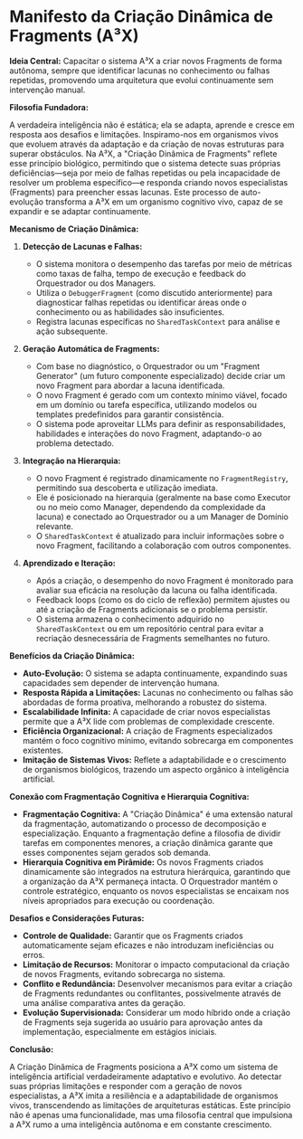 # Manifesto da Criação Dinâmica de Fragments (A³X)

**Ideia Central:** Capacitar o sistema A³X a criar novos Fragments de forma autônoma, sempre que identificar lacunas no conhecimento ou falhas repetidas, promovendo uma arquitetura que evolui continuamente sem intervenção manual.

**Filosofia Fundadora:**

A verdadeira inteligência não é estática; ela se adapta, aprende e cresce em resposta aos desafios e limitações. Inspiramo-nos em organismos vivos que evoluem através da adaptação e da criação de novas estruturas para superar obstáculos. Na A³X, a "Criação Dinâmica de Fragments" reflete esse princípio biológico, permitindo que o sistema detecte suas próprias deficiências—seja por meio de falhas repetidas ou pela incapacidade de resolver um problema específico—e responda criando novos especialistas (Fragments) para preencher essas lacunas. Este processo de auto-evolução transforma a A³X em um organismo cognitivo vivo, capaz de se expandir e se adaptar continuamente.

**Mecanismo de Criação Dinâmica:**

1. **Detecção de Lacunas e Falhas:**
   - O sistema monitora o desempenho das tarefas por meio de métricas como taxas de falha, tempo de execução e feedback do Orquestrador ou dos Managers.
   - Utiliza o `DebuggerFragment` (como discutido anteriormente) para diagnosticar falhas repetidas ou identificar áreas onde o conhecimento ou as habilidades são insuficientes.
   - Registra lacunas específicas no `SharedTaskContext` para análise e ação subsequente.

2. **Geração Automática de Fragments:**
   - Com base no diagnóstico, o Orquestrador ou um "Fragment Generator" (um futuro componente especializado) decide criar um novo Fragment para abordar a lacuna identificada.
   - O novo Fragment é gerado com um contexto mínimo viável, focado em um domínio ou tarefa específica, utilizando modelos ou templates predefinidos para garantir consistência.
   - O sistema pode aproveitar LLMs para definir as responsabilidades, habilidades e interações do novo Fragment, adaptando-o ao problema detectado.

3. **Integração na Hierarquia:**
   - O novo Fragment é registrado dinamicamente no `FragmentRegistry`, permitindo sua descoberta e utilização imediata.
   - Ele é posicionado na hierarquia (geralmente na base como Executor ou no meio como Manager, dependendo da complexidade da lacuna) e conectado ao Orquestrador ou a um Manager de Domínio relevante.
   - O `SharedTaskContext` é atualizado para incluir informações sobre o novo Fragment, facilitando a colaboração com outros componentes.

4. **Aprendizado e Iteração:**
   - Após a criação, o desempenho do novo Fragment é monitorado para avaliar sua eficácia na resolução da lacuna ou falha identificada.
   - Feedback loops (como os do ciclo de reflexão) permitem ajustes ou até a criação de Fragments adicionais se o problema persistir.
   - O sistema armazena o conhecimento adquirido no `SharedTaskContext` ou em um repositório central para evitar a recriação desnecessária de Fragments semelhantes no futuro.

**Benefícios da Criação Dinâmica:**

- **Auto-Evolução:** O sistema se adapta continuamente, expandindo suas capacidades sem depender de intervenção humana.
- **Resposta Rápida a Limitações:** Lacunas no conhecimento ou falhas são abordadas de forma proativa, melhorando a robustez do sistema.
- **Escalabilidade Infinita:** A capacidade de criar novos especialistas permite que a A³X lide com problemas de complexidade crescente.
- **Eficiência Organizacional:** A criação de Fragments especializados mantém o foco cognitivo mínimo, evitando sobrecarga em componentes existentes.
- **Imitação de Sistemas Vivos:** Reflete a adaptabilidade e o crescimento de organismos biológicos, trazendo um aspecto orgânico à inteligência artificial.

**Conexão com Fragmentação Cognitiva e Hierarquia Cognitiva:**

- **Fragmentação Cognitiva:** A "Criação Dinâmica" é uma extensão natural da fragmentação, automatizando o processo de decomposição e especialização. Enquanto a fragmentação define a filosofia de dividir tarefas em componentes menores, a criação dinâmica garante que esses componentes sejam gerados sob demanda.
- **Hierarquia Cognitiva em Pirâmide:** Os novos Fragments criados dinamicamente são integrados na estrutura hierárquica, garantindo que a organização da A³X permaneça intacta. O Orquestrador mantém o controle estratégico, enquanto os novos especialistas se encaixam nos níveis apropriados para execução ou coordenação.

**Desafios e Considerações Futuras:**

- **Controle de Qualidade:** Garantir que os Fragments criados automaticamente sejam eficazes e não introduzam ineficiências ou erros.
- **Limitação de Recursos:** Monitorar o impacto computacional da criação de novos Fragments, evitando sobrecarga no sistema.
- **Conflito e Redundância:** Desenvolver mecanismos para evitar a criação de Fragments redundantes ou conflitantes, possivelmente através de uma análise comparativa antes da geração.
- **Evolução Supervisionada:** Considerar um modo híbrido onde a criação de Fragments seja sugerida ao usuário para aprovação antes da implementação, especialmente em estágios iniciais.

**Conclusão:**

A Criação Dinâmica de Fragments posiciona a A³X como um sistema de inteligência artificial verdadeiramente adaptativo e evolutivo. Ao detectar suas próprias limitações e responder com a geração de novos especialistas, a A³X imita a resiliência e a adaptabilidade de organismos vivos, transcendendo as limitações de arquiteturas estáticas. Este princípio não é apenas uma funcionalidade, mas uma filosofia central que impulsiona a A³X rumo a uma inteligência autônoma e em constante crescimento. 